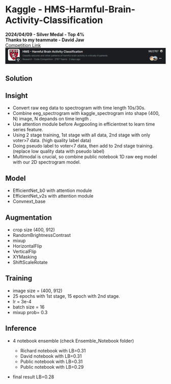 # Kaggle - HMS-Harmful-Brain-Activity-Classification
**2024/04/09 - Silver Medal - Top 4%**  
**Thanks to my teammate - David Jaw**  
[Competition Link](https://www.kaggle.com/competitions/hms-harmful-brain-activity-classification)
![image](https://github.com/RichardLiu083/Kaggle-HMS-Harmful-Brain-Activity-Classification/blob/master/kaggle.PNG)

## Solution


## Insight
- Convert raw eeg data to spectrogram with time length 10s/30s.
- Combine eeg_spectrogram with kaggle_spectrogram into shape (400, N) image, N depands on time length .
- Use attention module before Avgpooling in efficientnet to learn time series feature.
- Using 2 stage training, 1st stage with all data, 2nd stage with only voter>7 data. (high quality label data)
- Doing pseudo label to voter<7 data, then add to 2nd stage training. (replace low quality data with pseudo label)
- Multimodal is crucial, so combine public notebook 1D raw eeg model with our 2D spectrogram model.

## Model
- EfficientNet_b0 with attention module
- EfficientNet_v2s with attention module
- Convnext_base

## Augmentation
- crop size (400, 912)
- RandomBrightnessContrast
- mixup
- HorizontalFlip
- VerticalFlip
- XYMasking
- ShiftScaleRotate

## Training
- image size = (400, 912)
- 25 epochs with 1st stage, 15 epoch with 2nd stage.
- lr = 3e-4
- batch size = 16
- mixup prob= 0.3

## Inference
- 4 notebook ensemble (check Ensemble_Notebook folder)
  - Richard notebook with LB=0.31  
  - David notebook with LB=0.31  
  - Public notebook with LB=0.31  
  - Public notebook with LB=0.29

- final result LB=0.28
